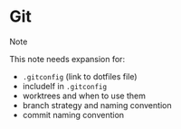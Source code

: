 # Git

> [!NOTE]
> This note needs expansion for:
> - `.gitconfig` (link to dotfiles file)
> - includeIf in `.gitconfig`
> - worktrees and when to use them
> - branch strategy and naming convention
> - commit naming convention
